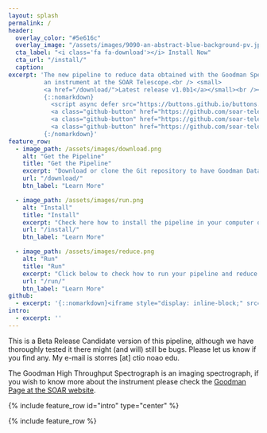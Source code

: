 ```yaml
---
layout: splash
permalink: /
header:
  overlay_color: "#5e616c"
  overlay_image: "/assets/images/9090-an-abstract-blue-background-pv.jpg"
  cta_label: "<i class='fa fa-download'></i> Install Now"
  cta_url: "/install/"
  caption:
excerpt: 'The new pipeline to reduce data obtained with the Goodman Spectrograph,
          an instrument at the SOAR Telescope.<br /> <small>
          <a href="/download/">Latest release v1.0b1</a></small><br /><br />
          {::nomarkdown}
            <script async defer src="https://buttons.github.io/buttons.js"></script>
            <a class="github-button" href="https://github.com/soar-telescope/goodman/subscription" data-icon="octicon-eye" data-size="large" data-show-count="true" aria-label="Watch soar-telescope/goodman on GitHub">Watch</a>            
            <a class="github-button" href="https://github.com/soar-telescope/goodman" data-icon="octicon-star" data-size="large" data-show-count="true" aria-label="Star soar-telescope/goodman on GitHub">Star</a>
            <a class="github-button" href="https://github.com/soar-telescope/goodman/issues" data-icon="octicon-issue-opened" data-size="large" data-show-count="true" aria-label="Issue soar-telescope/goodman on GitHub">Issue</a>         
          {:/nomarkdown}'
feature_row:
  - image_path: /assets/images/download.png
    alt: "Get the Pipeline"
    title: "Get the Pipeline"
    excerpt: "Download or clone the Git repository to have Goodman Data-Reduction Pipeline in your computer."
    url: "/download/"
    btn_label: "Learn More"

  - image_path: /assets/images/run.png
    alt: "Install"
    title: "Install"
    excerpt: "Check here how to install the pipeline in your computer or to check how to get information to run it in our servers."
    url: "/install/"
    btn_label: "Learn More"

  - image_path: /assets/images/reduce.png
    alt: "Run"
    title: "Run"
    excerpt: "Click below to check how to run your pipeline and reduce your data!"
    url: "/run/"
    btn_label: "Learn More"
github:
  - excerpt: '{::nomarkdown}<iframe style="display: inline-block;" src="https://ghbtns.com/github-btn.html?user=mmistakes&repo=minimal-mistakes&type=star&count=true&size=large" frameborder="0" scrolling="0" width="160px" height="30px"></iframe> <iframe style="display: inline-block;" src="https://ghbtns.com/github-btn.html?user=mmistakes&repo=minimal-mistakes&type=fork&count=true&size=large" frameborder="0" scrolling="0" width="158px" height="30px"></iframe>{:/nomarkdown}'
intro:
  - excerpt: ''
---
```


This is a Beta Release Candidate version of this pipeline,
although we have thoroughly tested it there might (and will) still be bugs.
Please let us know if you find any.
My e-mail is storres [at] ctio noao edu.

The Goodman High Throughput Spectrograph is an imaging spectrograph,
if you wish to know more about the instrument please check the
[Goodman Page at the SOAR website](http://www.ctio.noao.edu/soar/content/goodman-high-throughput-spectrograph).

{% include feature_row id="intro" type="center" %}

{% include feature_row %}
